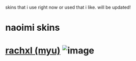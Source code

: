 skins that i use right now or used that i like.
will be updated!

# naoimi skins
# [rachxl (myu)](https://www.dropbox.com/scl/fi/sghjd5exsctp5pvbprlls/rachxl.osk) ![image](https://imgur.com/a/gameplay-preview-1-J4m6fDi)
